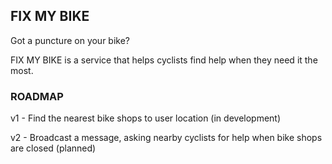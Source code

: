 ## FIX MY BIKE 

Got a puncture on your bike?

FIX MY BIKE is a service that helps cyclists find help when they need it the most.

### ROADMAP

v1 - Find the nearest bike shops to user location (in development)

v2 - Broadcast a message, asking nearby cyclists for help when bike shops are closed (planned)
